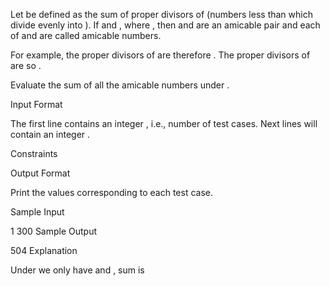 Let  be defined as the sum of proper divisors of  (numbers less than  which divide evenly into ).
If  and , where , then  and  are an amicable pair and each of  and  are called amicable numbers.

For example, the proper divisors of  are  therefore . The proper divisors of  are  so .

Evaluate the sum of all the amicable numbers under .

Input Format

The first line contains an integer , i.e., number of test cases.
Next  lines will contain an integer .

Constraints

Output Format

Print the values corresponding to each test case.

Sample Input

1
300
Sample Output

504
Explanation

Under  we only have  and , sum is 

